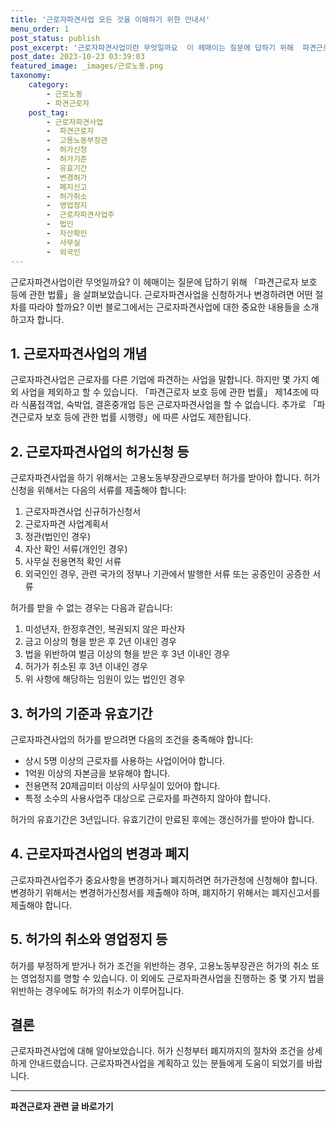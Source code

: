 ```yaml
---
title: '근로자파견사업 모든 것을 이해하기 위한 안내서'
menu_order: 1
post_status: publish
post_excerpt: '근로자파견사업이란 무엇일까요  이 헤매이는 질문에 답하기 위해  파견근로자 보호 등에 관한 법률 을 살펴보았습니다. 근로자파견사업을 신청하거나 변경하려면 어떤 절차를 따라야 할까요  이번 블로그에서는 근로자파견사업에 대한 중요한 내용들을 소개하고자 합니다.'
post_date: 2023-10-23 03:39:03
featured_image: _images/근로노동.png
taxonomy:
    category:
        - 근로노동
        - 파견근로자
    post_tag:
        - 근로자파견사업
        -  파견근로자
        -  고용노동부장관
        -  허가신청
        -  허가기준
        -  유효기간
        -  변경허가
        -  폐지신고
        -  허가취소
        -  영업정지
        -  근로자파견사업주
        -  법인
        -  자산확인
        -  사무실
        -  외국인
---
```



근로자파견사업이란 무엇일까요? 이 헤매이는 질문에 답하기 위해 「파견근로자 보호 등에 관한 법률」을 살펴보았습니다. 근로자파견사업을 신청하거나 변경하려면 어떤 절차를 따라야 할까요? 이번 블로그에서는 근로자파견사업에 대한 중요한 내용들을 소개하고자 합니다.

## 1. 근로자파견사업의 개념

근로자파견사업은 근로자를 다른 기업에 파견하는 사업을 말합니다. 하지만 몇 가지 예외 사업을 제외하고 할 수 있습니다. 「파견근로자 보호 등에 관한 법률」 제14조에 따라 식품접객업, 숙박업, 결혼중개업 등은 근로자파견사업을 할 수 없습니다. 추가로 「파견근로자 보호 등에 관한 법률 시행령」에 따른 사업도 제한됩니다.

## 2. 근로자파견사업의 허가신청 등

근로자파견사업을 하기 위해서는 고용노동부장관으로부터 허가를 받아야 합니다. 허가신청을 위해서는 다음의 서류를 제출해야 합니다:
1. 근로자파견사업 신규허가신청서
2. 근로자파견 사업계획서
3. 정관(법인인 경우)
4. 자산 확인 서류(개인인 경우)
5. 사무실 전용면적 확인 서류
6. 외국인인 경우, 관련 국가의 정부나 기관에서 발행한 서류 또는 공증인이 공증한 서류

허가를 받을 수 없는 경우는 다음과 같습니다:
1. 미성년자, 한정후견인, 복권되지 않은 파산자
2. 금고 이상의 형을 받은 후 2년 이내인 경우
3. 법을 위반하여 벌금 이상의 형을 받은 후 3년 이내인 경우
4. 허가가 취소된 후 3년 이내인 경우
5. 위 사항에 해당하는 임원이 있는 법인인 경우

## 3. 허가의 기준과 유효기간

근로자파견사업의 허가를 받으려면 다음의 조건을 충족해야 합니다:
- 상시 5명 이상의 근로자를 사용하는 사업이어야 합니다.
- 1억원 이상의 자본금을 보유해야 합니다.
- 전용면적 20제곱미터 이상의 사무실이 있어야 합니다.
- 특정 소수의 사용사업주 대상으로 근로자를 파견하지 않아야 합니다.

허가의 유효기간은 3년입니다. 유효기간이 만료된 후에는 갱신허가를 받아야 합니다.

## 4. 근로자파견사업의 변경과 폐지

근로자파견사업주가 중요사항을 변경하거나 폐지하려면 허가관청에 신청해야 합니다. 변경하기 위해서는 변경허가신청서를 제출해야 하며, 폐지하기 위해서는 폐지신고서를 제출해야 합니다.

## 5. 허가의 취소와 영업정지 등

허가를 부정하게 받거나 허가 조건을 위반하는 경우, 고용노동부장관은 허가의 취소 또는 영업정지를 명할 수 있습니다. 이 외에도 근로자파견사업을 진행하는 중 몇 가지 법을 위반하는 경우에도 허가의 취소가 이루어집니다.

## 결론

근로자파견사업에 대해 알아보았습니다. 허가 신청부터 폐지까지의 절차와 조건을 상세하게 안내드렸습니다. 근로자파견사업을 계획하고 있는 분들에게 도움이 되었기를 바랍니다.


<!-- wp:separator -->
<hr class="wp-block-separator has-alpha-channel-opacity"/>
<!-- /wp:separator -->

<!-- wp:group {"backgroundColor":"base","layout":{"type":"constrained"}} -->
<div class="wp-block-group has-base-background-color has-background"><!-- wp:paragraph {"align":"center","fontSize":"medium"} -->
<p class="has-text-align-center has-large-font-size"><strong>파견근로자 관련 글 바로가기</strong></p>
<!-- /wp:paragraph -->


<!-- wp:latest-posts
{"categories":[{"id":12664,"count":19,"description":"","link":"https://uknowlaw.com/category/%ed%8c%8c%ea%b2%ac%ea%b7%bc%eb%a1%9c%ec%9e%90/","name":"파견근로자","slug":"파견근로자","taxonomy":"category","parent":0,"meta":[],"_links":{"self":[{"href":"https://uknowlaw.com/wp-json/wp/v2/categories/12664"}],"collection":[{"href":"https://uknowlaw.com/wp-json/wp/v2/categories"}],"about":[{"href":"https://uknowlaw.com/wp-json/wp/v2/taxonomies/category"}],"wp:post_type":[{"href":"https://uknowlaw.com/wp-json/wp/v2/posts?categories=12664"}],"curies":[{"name":"wp","href":"https://api.w.org/{rel}","templated":true}]}}],"postsToShow":100,"excerptLength":28,"postLayout":"grid","columns":2,"featuredImageAlign":"left","featuredImageSizeSlug":"large","fontSize":"medium"} /--></div>
<!-- /wp:group -->